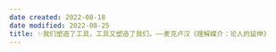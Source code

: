 ```yaml
---
date created: 2022-08-18
date modified: 2022-08-25
title: ✨我们塑造了工具，工具又塑造了我们。——麦克卢汉《理解媒介：论人的延伸》
---
```

